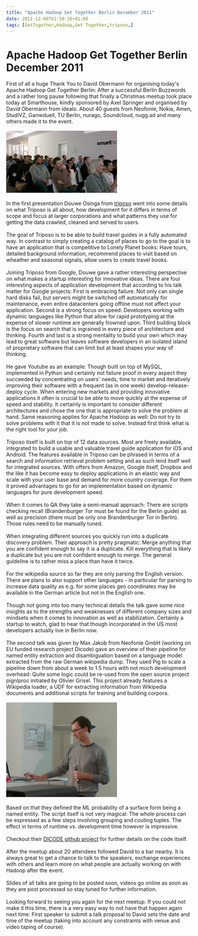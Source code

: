 ```yaml
---
title: "Apache Hadoop Get Together Berlin December 2011"
date: 2011-12-08T01:50:26+01:00
tags: [GetTogether,Hadoop,Get Together,triposo,]
---
```


# Apache Hadoop Get Together Berlin December 2011


First of all a huge Thank You to David Obermann for organising today's Apache Hadoop Get Together Berlin: After a 
successful Berlin Buzzwords and a rather long pause following that finally a Christmas meetup took place today at 
Smarthouse, kindly sponsored by Axel Springer and organised by David Obermann from idealo. About 40 guests from 
Neofonie, Nokia, Amen, StudiVZ, Gameduell, TU Berlin, nurago, Soundcloud, nugg.ad and many others made it to the 
event.<br><br><img src="/hadoop_201112.jpg"/><br><br>In the first presentation 
Douwe Osinga from <a href="http://www.triposo.com/">triposo</a> went into some details on what Triposo is all about, 
how development for it differs in terms of scope and focus at larger corporations and what patterns they use for 
getting the data crawled, cleaned and served to users.<br><br>The goal of Triposo is to be able to build travel guides 
in a fully automated way. In contrast to simply creating a catalog of places to go to the goal is to have an 
application that is competitive to Lonely Planet books: Have tours, detailed background information, recommend places 
to visit based on wheather and seasonal signals, allow users to create travel books.<br><br>Joining Triposo from 
Google, Douwe gave a rather interesting perspective on what makes a startup interesting for innovative ideas. There are 
four interesting aspects of application development that according to his talk matter for Google projects: First is 
embracing failure. Not only can single hard disks fail, but servers might be switched off automatically for 
maintenance, even entire datacenters going offline must not affect your application. Second is a strong focus on speed: 
Developers working with dynamic languages like Python that allow for rapid prototyping at the expense of slower runtime 
are generally frowned upon. Third building block is the focus on search that is ingrained in every piece of 
architecture and thinking. Fourth and last is a strong mentality to build your own which may lead to great software but 
leaves software developers in an isolated island of proprietary software that can limit but at least shapes your way of 
thinking.<br><br>He gave Youtube as an example: Though built on top of MySQL, implemented in Python and certainly not 
failure proof in every aspect they succeeded by concentrating on users' needs, time to market and iteratively improving 
their software with a frequent (as in one week) develop-release-deploy cycle. When entering new markets and providing 
innovative applications it often is crucial to be able to move quickly at the expense of speed and stability. It 
certainly is important to consider different architectures and chose the one that is appropriate to solve the problem 
at hand. Same reasoning applies for Apache Hadoop as well: Do not try to solve problems with it that it is not made to 
solve. Instead first think what is the right tool for your job.<br><br>Triposo itself is built on top of 12 data 
sources. Most are freely available, integrated to build a usable and valuable travel guide application for iOS and 
Android. The features available in Triposo can be phrased in terms of a search and information retrieval problem 
setting and as such lend itself well for integrated sources. With offers from Amazon, Google itself, Dropbox and the 
like it has become easy to deploy applications in an elastic way and scale with your user base and demand for more 
country coverage. For them it proved advantages to go for an implementation based on dynamic languages for pure 
development speed. <br><br>When it comes to QA they take a semi-manual approach: There are scripts checking recall 
(Brandenburger Tor must be found for the Berlin guide) as well as precision (there must be only one Brandenburger Tor 
in Berlin). Those rules need to be manually tuned.<br><br>When integrating different sources you quickly run into a 
duplicate discovery problem. Their approach is pretty pragmatic: Merge anything that you are confident enough to say it 
is a duplicate. Kill everything that is likely a duplicate but you are not confident enough to merge. The general 
guideline is to rather miss a place than have it twice.<br><br>For the wikipedia source so far they are only parsing 
the English version. There are plans to also support other languages - in particular for parsing to increase data 
quality as e.g. for some places geo coordinates may be available in the German article but not in the English one. 
<br><br>Though not going into too many technical details the talk gave some nice insights as to the strengths and 
weaknesses of different company sizes and mindsets when it comes to innovation as well as stabilization. Certainly a 
startup to watch, glad to hear that though incorporated in the US most developers actually live in Berlin 
now.<br><br>The second talk was given by Max Jakob from Neofonie GmbH (working on EU funded research project Dicode) 
gave an overview of their pipeline for named entity extraction and disambiguation based on a language model extracted 
from the raw German wikipedia dump. They used Pig to scale a pipeline down from about a week to 1.5 hours with not much 
development overhead: Quite some logic could be re-used from the open source project pignlproc initiated by Olivier 
Grisel. This project already features a Wikipedia loader, a UDF for extracting information from Wikipedia documents and 
additional scripts for training and building corpora.<br><br><img 
src="/hadoop_201112_neo.jpg"/><br><br>Based on that they defined the ML 
probability of a surface form being a named entity. The script itself is not very magical: The whole process can be 
expressed as a few steps involving grouping and couting tuples. The effect in terms of runtime vs. development time 
however is impressive.<br><br>Checkout their <a href="http://github.com/dicode-project/pignlproc">DICODE github 
project</a> for further details on the code itself.<br><br>After the meetup about 20 attendees followed David to a bar 
nearby. It is always great to get a chance to talk to the speakers, exchange experiences with others and learn more on 
what people are actually working on with Hadoop after the event.<br><br>Slides of all talks are going to be posted 
soon, videos go online as soon as they are post processed so stay tuned for further information.<br><br>Looking forward 
to seeing you again for the next meetup. If you could not make it this time, there is a very easy way to not have that 
happen again next time: First speaker to submit a talk proposal to David sets the date and time of the meetup (taking 
into account any constraints with venue and video taping of course).
